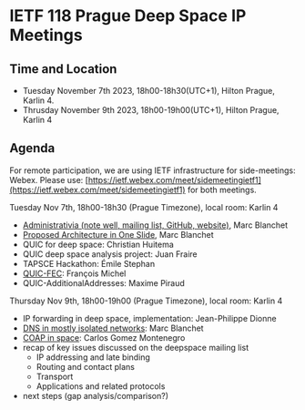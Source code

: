 # IETF 118 Prague Deep Space IP Meetings

## Time and Location
- Tuesday November 7th 2023, 18h00-18h30(UTC+1), Hilton Prague, Karlin 4. 
- Thrusday November 9th 2023, 18h00-19h00(UTC+1), Hilton Prague, Karlin 4 

## Agenda
For remote participation, we are using IETF infrastructure for side-meetings: Webex. Please use: [https://ietf.webex.com/meet/sidemeetingietf1](https://ietf.webex.com/meet/sidemeetingietf1) for both meetings.

Tuesday Nov 7th, 18h00-18h30 (Prague Timezone), local room: Karlin 4

- [Administrativia (note well, mailing list, GitHub, website)](ietf118-deepspace-blanchet.pdf), Marc Blanchet
- [Proposed Architecture in One Slide](ietf118-deepspace-blanchet.pdf), Marc Blanchet
- QUIC for deep space: Christian Huitema
- QUIC deep space analysis project: Juan Fraire
- TAPSCE Hackathon: Émile Stephan
- [QUIC-FEC](ietf118-deepspace-quic-fec.pdf): François Michel
- QUIC-AdditionalAddresses: Maxime Piraud

Thursday Nov 9th, 18h00-19h00 (Prague Timezone), local room: Karlin 4

- IP forwarding in deep space, implementation: Jean-Philippe Dionne
- [DNS in mostly isolated networks](ietf118-deepspace-dns-isolated-networks.pdf): Marc Blanchet
- [COAP in space](ietf118-coap-in-space.pdf): Carlos Gomez Montenegro
- recap of key issues discussed on the deepspace mailing list
   - IP addressing and late binding
   - Routing and contact plans
   - Transport
   - Applications and related protocols
- next steps (gap analysis/comparison?)